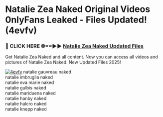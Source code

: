 # Natalie Zea Naked Original Videos 0nlyFans Leaked - Files Updated! (4evfv)

<h3>🔴 CLICK HERE 🌐==►► <a href="https://tinyurl.com/up5wt9bj" rel="nofollow">Natalie Zea Naked Updated Files</a></h3>

Get Natalie Zea Naked and all content. Now you can access all videos and pictures of Natalie Zea Naked. New Updated Files 2025!

[![4evfv](https://i.imgur.com/ABiUzMV.gif)](https://tinyurl.com/up5wt9bj)
natalie gauvreau naked<br>
natalie imbruglia naked<br>
natalie eva marie naked<br>
natalie gulbis naked<br>
natalie mariduena naked<br>
natalie hanby naked<br>
natalie halcro naked<br>
natalie knepp naked